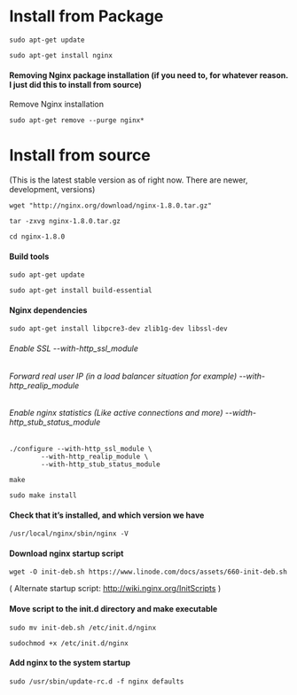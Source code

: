 # Install from Package
```
sudo apt-get update
```

```
sudo apt-get install nginx
```

#### Removing Nginx package installation (if you need to, for whatever reason. I just did this to install from source)

Remove Nginx installation

```
sudo apt-get remove --purge nginx* 
```


# Install from source 
(This is the latest stable version as of right now. There are newer, development, versions)

```
wget "http://nginx.org/download/nginx-1.8.0.tar.gz" 
```

```
tar -zxvg nginx-1.8.0.tar.gz
```

```
cd nginx-1.8.0
```

#### Build tools
```
sudo apt-get update
```

```
sudo apt-get install build-essential
```

#### Nginx dependencies
```
sudo apt-get install libpcre3-dev zlib1g-dev libssl-dev
```


###### Enable SSL --with-http_ssl_module
###### Forward real user IP (in a load balancer situation for example) --with-http_realip_module
###### Enable nginx statistics (Like active connections and more) --width-http_stub_status_module
```
./configure --with-http_ssl_module \
		--with-http_realip_module \
		--with-http_stub_status_module
```

```
make
```

```
sudo make install
```

#### Check that it’s installed, and which version we have
```
/usr/local/nginx/sbin/nginx -V
```

#### Download nginx startup script
```
wget -O init-deb.sh https://www.linode.com/docs/assets/660-init-deb.sh
```

( Alternate startup script: http://wiki.nginx.org/InitScripts )

#### Move script to the init.d directory and make executable
```
sudo mv init-deb.sh /etc/init.d/nginx
```

```
sudochmod +x /etc/init.d/nginx
```

#### Add nginx to the system startup
```
sudo /usr/sbin/update-rc.d -f nginx defaults
```
